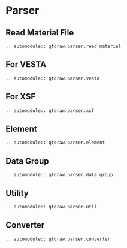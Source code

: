 # Parser

## Read Material File
```{eval-rst}
.. automodule:: qtdraw.parser.read_material
```

## For VESTA
```{eval-rst}
.. automodule:: qtdraw.parser.vesta
```

## For XSF
```{eval-rst}
.. automodule:: qtdraw.parser.xsf
```

## Element
```{eval-rst}
.. automodule:: qtdraw.parser.element
```

## Data Group
```{eval-rst}
.. automodule:: qtdraw.parser.data_group
```

## Utility
```{eval-rst}
.. automodule:: qtdraw.parser.util
```

## Converter
```{eval-rst}
.. automodule:: qtdraw.parser.converter
```
